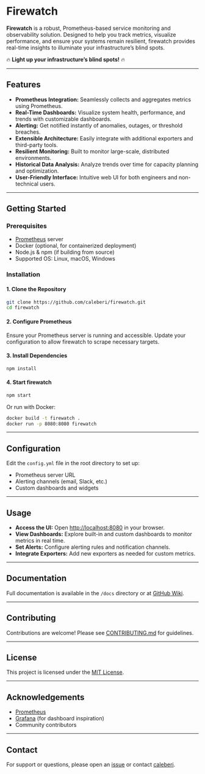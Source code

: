 
# Firewatch

**Firewatch** is a robust, Prometheus-based service monitoring and observability solution. Designed to help you track metrics, visualize performance, and ensure your systems remain resilient, firewatch provides real-time insights to illuminate your infrastructure’s blind spots.

🔥 **Light up your infrastructure’s blind spots!** 🔥

---

## Features

- **Prometheus Integration:** Seamlessly collects and aggregates metrics using Prometheus.
- **Real-Time Dashboards:** Visualize system health, performance, and trends with customizable dashboards.
- **Alerting:** Get notified instantly of anomalies, outages, or threshold breaches.
- **Extensible Architecture:** Easily integrate with additional exporters and third-party tools.
- **Resilient Monitoring:** Built to monitor large-scale, distributed environments.
- **Historical Data Analysis:** Analyze trends over time for capacity planning and optimization.
- **User-Friendly Interface:** Intuitive web UI for both engineers and non-technical users.

---

## Getting Started

### Prerequisites

- [Prometheus](https://prometheus.io/) server
- Docker (optional, for containerized deployment)
- Node.js & npm (if building from source)
- Supported OS: Linux, macOS, Windows

### Installation

#### 1. Clone the Repository

```bash
git clone https://github.com/caleberi/firewatch.git
cd firewatch
```

#### 2. Configure Prometheus

Ensure your Prometheus server is running and accessible. Update your configuration to allow firewatch to scrape necessary targets.

#### 3. Install Dependencies

```bash
npm install
```

#### 4. Start firewatch

```bash
npm start
```

Or run with Docker:

```bash
docker build -t firewatch .
docker run -p 8080:8080 firewatch
```

---

## Configuration

Edit the `config.yml` file in the root directory to set up:

- Prometheus server URL
- Alerting channels (email, Slack, etc.)
- Custom dashboards and widgets

---

## Usage

- **Access the UI:** Open [http://localhost:8080](http://localhost:8080) in your browser.
- **View Dashboards:** Explore built-in and custom dashboards to monitor metrics in real time.
- **Set Alerts:** Configure alerting rules and notification channels.
- **Integrate Exporters:** Add new exporters as needed for custom metrics.

---

## Documentation

Full documentation is available in the `/docs` directory or at [GitHub Wiki](https://github.com/caleberi/firewatch/wiki).

---

## Contributing

Contributions are welcome! Please see [CONTRIBUTING.md](CONTRIBUTING.md) for guidelines.

---

## License

This project is licensed under the [MIT License](LICENSE).

---

## Acknowledgements

- [Prometheus](https://prometheus.io/)
- [Grafana](https://grafana.com/) (for dashboard inspiration)
- Community contributors

---

## Contact

For support or questions, please open an [issue](https://github.com/caleberi/firewatch/issues) or contact [caleberi](https://github.com/caleberi).
